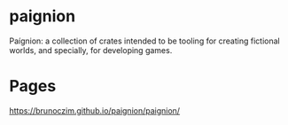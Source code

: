 # paignion

Paígnion: a collection of crates intended to be tooling for creating fictional
worlds, and specially, for developing games.

# Pages

https://brunoczim.github.io/paignion/paignion/
